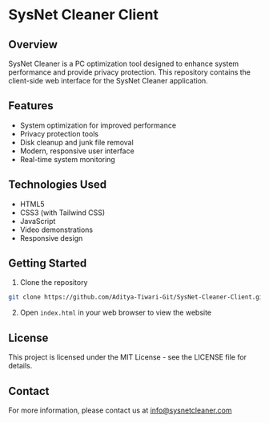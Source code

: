 # SysNet Cleaner Client

## Overview

SysNet Cleaner is a PC optimization tool designed to enhance system performance and provide privacy protection. This repository contains the client-side web interface for the SysNet Cleaner application.

## Features

- System optimization for improved performance
- Privacy protection tools
- Disk cleanup and junk file removal
- Modern, responsive user interface
- Real-time system monitoring

## Technologies Used

- HTML5
- CSS3 (with Tailwind CSS)
- JavaScript
- Video demonstrations
- Responsive design

## Getting Started

1. Clone the repository

```bash
git clone https://github.com/Aditya-Tiwari-Git/SysNet-Cleaner-Client.git
```

2. Open `index.html` in your web browser to view the website

## License

This project is licensed under the MIT License - see the LICENSE file for details.

## Contact

For more information, please contact us at info@sysnetcleaner.com
